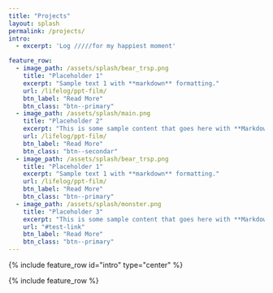 ```yaml
---
title: "Projects"
layout: splash
permalink: /projects/
intro: 
  - excerpt: 'Log /////for my happiest moment'

feature_row:
  - image_path: /assets/splash/bear_trsp.png
    title: "Placeholder 1"
    excerpt: "Sample text 1 with **markdown** formatting."
    url: /lifelog/ppt-film/
    btn_label: "Read More"
    btn_class: "btn--primary"
  - image_path: /assets/splash/main.png
    title: "Placeholder 2"
    excerpt: "This is some sample content that goes here with **Markdown** formatting."
    url: /lifelog/ppt-film/
    btn_label: "Read More"
    btn_class: "btn--secondar"
  - image_path: /assets/splash/bear_trsp.png
    title: "Placeholder 1"
    excerpt: "Sample text 1 with **markdown** formatting."
    url: /lifelog/ppt-film/
    btn_label: "Read More"
    btn_class: "btn--primary"
  - image_path: /assets/splash/monster.png
    title: "Placeholder 3"
    excerpt: "This is some sample content that goes here with **Markdown** formatting."
    url: "#test-link"
    btn_label: "Read More"
    btn_class: "btn--primary"
---
```


{% include feature_row id="intro" type="center" %}

{% include feature_row %}